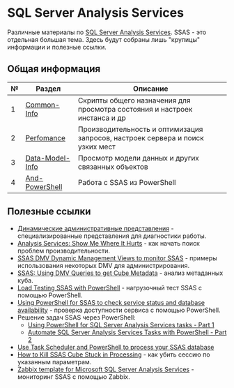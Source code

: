 # SQL Server Analysis Services

Различные материалы по [SQL Server Analysis Services](https://docs.microsoft.com/ru-ru/analysis-services/analysis-services-overview?view=asallproducts-allversions). SSAS - это отдельная большая тема. Здесь будут собраны лишь "крупицы" информации и полезные ссылки.

## Общая информация

| № | Раздел | Описание |
| - | ------ | -------- |
| 1 | [Common-Info](SSAS-Common-Info) | Cкрипты общего назначения для просмотра состояния и настроек инстанса и др |
| 2 | [Perfomance](SSAS-Perfomance) | Производительность и оптимизация запросов, настроек сервера и поиск узких мест  |
| 3 | [Data-Model-Info](SSAS-Data-Model-Info) | Просмотр модели данных и других связанных объектов |
| 4 | [And-PowerShell](SSAS-And-PowerShell) | Работа с SSAS из PowerShell |

## Полезные ссылки

* [Динамические административные представления](https://docs.microsoft.com/ru-ru/analysis-services/instances/use-dynamic-management-views-dmvs-to-monitor-analysis-services?view=asallproducts-allversions) - специализированные представления для диагностики работы.
* [Analysis Services: Show Me Where It Hurts](http://byobi.com/analysis-services-pm/) - как начать поиск проблем производительности.
* [SSAS DMV Dynamic Management Views to monitor SSAS](https://moredvikas.wordpress.com/2018/08/23/ssas-dmv-dynamic-management-views-to-monitor-ssas/) - примеры использования некоторых DMV для администрирования.
* [SSAS: Using DMV Queries to get Cube Metadata](https://bennyaustin.com/2011/03/01/ssas-dmv-queries-cube-metadata/) - анализ метаданных куба.
* [Load Testing SSAS with PowerShell](https://techcommunity.microsoft.com/t5/core-infrastructure-and-security/load-testing-ssas-with-powershell/ba-p/370815) - нагрузочный тест SSAS с помощью PowerShell.
* [Using PowerShell for SSAS to check service status and database availability](https://www.mssqltips.com/sqlservertip/2980/using-powershell-for-ssas-to-check-service-status-and-database-availability/) - проверка доступности сервиса с помощью PowerShell.
* Решение задач SSAS через PowerShell:
    * [Using PowerShell for SQL Server Analysis Services tasks - Part 1](https://www.mssqltips.com/sqlservertip/2937/using-powershell-for-sql-server-analysis-services-tasks--part-1/)
    * [Automate SQL Server Analysis Services Tasks with PowerShell - Part 2](https://www.mssqltips.com/sqlservertip/2939/automate-sql-server-analysis-services-tasks-with-powershell--part-2/)
* [Use Task Scheduler and PowerShell to process your SSAS database](https://www.kasperonbi.com/use-task-scheduler-and-powershell-to-process-your-database/)
* [How to Kill SSAS Cube Stuck in Processing](https://sqlitybi.com/how-to-kill-ssas-cube-stuck-in-processing/) - как убить сессию по указанным параметрам.
* [Zabbix template for Microsoft SQL Server Analysis Services](https://github.com/YPermitin/Zabbix-template-for-Microsoft-SQL-Server-Analysis-Services) - мониторинг SSAS с помощью Zabbix.
